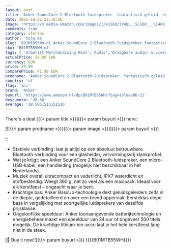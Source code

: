 ```yaml
---
layout: post
title: 'Anker SoundCore 2 Bluetooth-luidspreker  fantastisch geluid  enorme bas met dubbele basdrivers  24-uurs accu  verbeterde IPX7 waterbescherming  draadloze luidspreker voor iPhone  Samsung  zwart '
date: 2025-10-22 22:10:56
image: 'https://m.media-amazon.com/images/I/4156XclY4QL._SL500_._SL400_.jpg'
comments: true
category: ofertas
author: 'tole.es'
slug: 'B01MTB55WH-nl Anker SoundCore 2 Bluetooth-luidspreker fantastisch geluid...'
sku: 'B01MTB55WH-nl'
tags: [ 'Arborist Merchandising Root','Audio','Draagbare audio- & videoaccessoires','Draagbare audio- & videoapparatuur','Draagbare bluetooth-luidsprekers','Draagbare luidsprekers & dokken','Elektronica','Self Service','Special Features Stores','anker','be0c145d-645e-47ab-b638-53e8112e3d67_0','be0c145d-645e-47ab-b638-53e8112e3d67_8201','🇳🇱', ]
actualPrice: 29.99 EUR
currency: EUR
price: 29.99
comparePrice: 41.99 EUR
prodname: 'Anker SoundCore 2 Bluetooth-luidspreker  fantastisch geluid  enorme bas met dubbele basdrivers  24-uurs accu  verbeterde IPX7 waterbescherming  draadloze luidspreker voor iPhone  Samsung  zwart '
country: 'nl'
flag: '🇳🇱'
brand: 'Anker'
buyurl: 'https://www.amazon.nl/dp/B01MTB55WH/?tag=tolees0b-21'
descuento: '28.58'
average: '29.5051515151516'
---
```


There's a deal [{{< param title >}}]({{< param buyurl >}})  here:

[![{{< param prodname >}}]({{< param image >}})]({{< param buyurl >}})

ℹ️:

- Stabiele verbinding: laat je altijd op een absoluut betrouwbare Bluetooth-verbinding voor een glashelder, vervormingsvrij klankprofiel.
- Wat je krijgt: een Anker SoundCore 2 Bluetooth-luidspreker, een micro-USB-kabel, een handleiding (mogelijk niet beschikbaar in het Nederlands).
- Muziek overal: ultracompact en vederlicht, IPX7 waterdicht en stofbestendig. Weegt 360 g, net zo veel als een maxipack. Ideaal voor elk kerstfeest – ongeacht waar je bent.
- Krachtige bas: Anker BassUp-technologie dekt geluidsgeleiders zelfs in de diepte, gedetailleerd en over een breed oppervlak. Eersteklas diepe bass in vergelijking met soortgelijke luidsprekers van dezelfde prijsklasse.
- Ongelooflijke speelduur: Anker toonaangevende batterijtechnologie en energiebeheer maakt een speelduur van 24 uur of ongeveer 500 titels mogelijk. De krachtige lithium-ion-accu laat je het hele kerstfeest lang niet in de steek.

[🛒 Buy it now!!]({{< param buyurl >}})
{{<world>}}B01MTB55WH{{</world>}}
